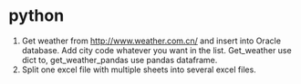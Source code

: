 # python
1. Get weather from http://www.weather.com.cn/ and insert into Oracle database. 
Add city code whatever you want in the list.
Get_weather use dict to, get_weather_pandas use pandas dataframe.
2. Split one excel file with multiple sheets into several excel files.
